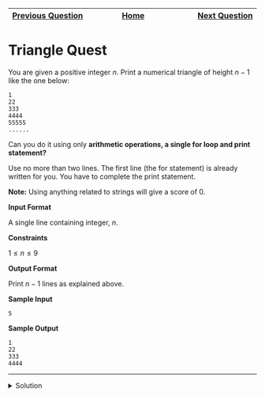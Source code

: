 | <img width=1000>[Previous Question](https://github.com/Kevin-Lago/python-hackerrank-solutions/tree/main/src/)</img> | <img width=1000>[Home](https://github.com/Kevin-Lago/python-hackerrank-solutions)</img> | <img width=1000>[Next Question](https://github.com/Kevin-Lago/python-hackerrank-solutions/tree/main/src/)</img> |
|:---|:---:|---:|

# Triangle Quest

You are given a positive integer $n$. Print a numerical triangle of height $n - 1$ like the one below:

```
1
22
333
4444
55555
......
```

Can you do it using only __arithmetic operations, a single for loop and print statement?__

Use no more than two lines. The first line (the for statement) is already written for you. You have to complete the print statement.

__Note:__ Using anything related to strings will give a score of $0$.

__Input Format__

A single line containing integer, $n$.

__Constraints__

$1 \le n \le 9$

__Output Format__

Print $n - 1$ lines as explained above.

__Sample Input__

```
5
```

__Sample Output__

```
1
22
333
4444
```

---

<details><summary>Solution</summary>
    
````python
for i in range(1, int(input())):
    print(int((10 ** i - 1) / 9 * i))
````

or

```python
[print(int((10 ** i - 1) / 9 * i)) for i in range(1, int(input()))]
```
</details>
